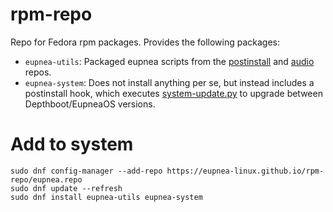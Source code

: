 # rpm-repo

Repo for Fedora rpm packages. Provides the following packages:

* `eupnea-utils`: Packaged eupnea scripts from the [postinstall](https://github.com/eupnea-linux/postinstall-scripts)
  and [audio](https://github.com/eupnea-linux/audio-scripts/) repos.
* `eupnea-system`: Does not install anything per se, but instead includes a postinstall hook, which
  executes [system-update.py](https://github.com/eupnea-linux/system-update) to upgrade between Depthboot/EupneaOS
  versions.

# Add to system

```
sudo dnf config-manager --add-repo https://eupnea-linux.github.io/rpm-repo/eupnea.repo
sudo dnf update --refresh
sudo dnf install eupnea-utils eupnea-system
```
